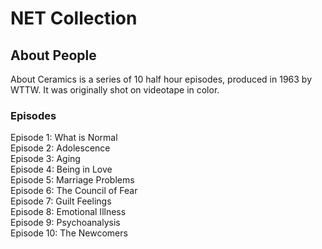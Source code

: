 # NET Collection

## About People
About Ceramics is a series of 10 half hour episodes, produced in 1963 by WTTW. It was originally shot on videotape in color. 

### Episodes
Episode 1: What is Normal</br>
Episode 2: Adolescence</br>
Episode 3: Aging</br>
Episode 4: Being in Love</br>
Episode 5: Marriage Problems</br>
Episode 6: The Council of Fear</br>
Episode 7: Guilt Feelings</br>
Episode 8: Emotional Illness</br>
Episode 9: Psychoanalysis</br>
Episode 10: The Newcomers</br>